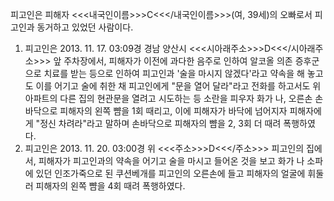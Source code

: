 피고인은 피해자 <<<내국인이름>>>C<<</내국인이름>>>(여, 39세)의 오빠로서 피고인과 동거하고 있었던 사람이다.
1. 피고인은 2013. 11. 17. 03:09경 경남 양산시 <<<시아래주소>>>D<<</시아래주소>>> 앞 주차장에서, 피해자가 이전에 과다한 음주로 인하여 알코올 의존 증후군으로 치료를 받는 등으로 인하여 피고인과 '술을 마시지 않겠다'라고 약속을 해 놓고도 이를 어기고 술에 취한 채 피고인에게 "문을 열어 달라"라고 전화를 하고서도 위 아파트의 다른 집의 현관문을 열려고 시도하는 등 소란을 피우자 화가 나, 오른손 손바닥으로 피해자의 왼쪽 뺨을 1회 때리고, 이에 피해자가 바닥에 넘어지자 피해자에게 "정신 차려라"라고 말하며 손바닥으로 피해자의 뺨을 2, 3회 더 때려 폭행하였다.
2. 피고인은 2013. 11. 20. 03:00경 위 <<<주소>>>D<<</주소>>> 피고인의 집에서, 피해자가 피고인과의 약속을 어기고 술을 마시고 들어온 것을 보고 화가 나 소파에 있던 인조가죽으로 된 쿠션베개를 피고인의 오른손에 들고 피해자의 얼굴에 휘둘러 피해자의 왼쪽 뺨을 4회 때려 폭행하였다.